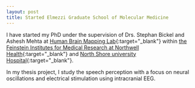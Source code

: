 ```yaml
---
layout: post
title: Started Elmezzi Graduate School of Molecular Medicine
---
```


I have started my PhD under the supervision of Drs. Stephan Bickel and Ashesh Mehta at [Human Brain Mapping Lab](https://amehtalab.wordpress.com/){:target="_blank"} within [the Feinstein Institutes for Medical Research at Northwell Health](https://feinstein.northwell.edu/){:target="_blank"} and [North Shore university Hospital](https://nsuh.northwell.edu/){:target="_blank"}. 

In my thesis project, I study the speech perception with a focus on neural oscillations and electrical stimulation using intracranial EEG.
